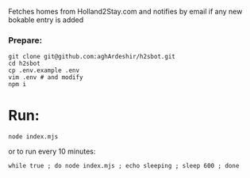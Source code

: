 Fetches homes from Holland2Stay.com and notifies by email if any new bokable entry is added

### Prepare:

```
git clone git@github.com:aghArdeshir/h2sbot.git
cd h2sbot
cp .env.example .env
vim .env # and modify
npm i
```

# Run:
```
node index.mjs
```

or to run every 10 minutes:
```
while true ; do node index.mjs ; echo sleeping ; sleep 600 ; done
```
